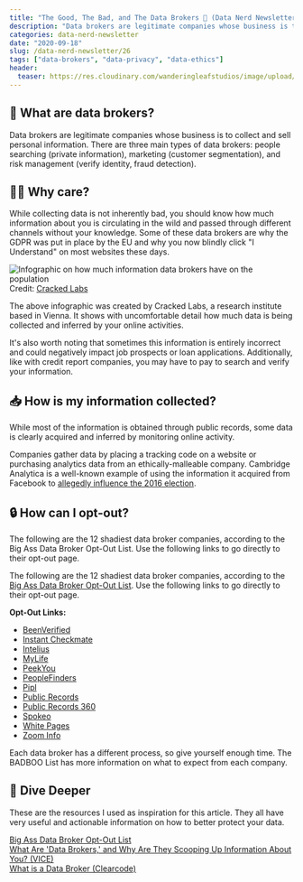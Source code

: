 ```yaml
---
title: "The Good, The Bad, and The Data Brokers 🤠 (Data Nerd Newsletter #26)"
description: "Data brokers are legitimate companies whose business is to collect and sell personal information. While collecting data is not inherently bad, you should know how much information about you is circulating in the wild and passed through different channels without your knowledge."
categories: data-nerd-newsletter
date: "2020-09-18"
slug: /data-nerd-newsletter/26
tags: ["data-brokers", "data-privacy", "data-ethics"]
header:
  teaser: https://res.cloudinary.com/wanderingleafstudios/image/upload/c_scale,h_600,w_1200/v1600464292/chrisjmears.com/blog/infographic_acxiomoracle1300.jpg
---
```


## 💸 What are data brokers?

Data brokers are legitimate companies whose business is to collect and sell personal information. There are three main types of data brokers: people searching (private information), marketing (customer segmentation), and risk management (verify identity, fraud detection).

## 🤷‍♀️ Why care?

While collecting data is not inherently bad, you should know how much information about you is circulating in the wild and passed through different channels without your knowledge. Some of these data brokers are why the GDPR was put in place by the EU and why you now blindly click "I Understand" on most websites these days.

![Infographic on how much information data brokers have on the population](https://res.cloudinary.com/wanderingleafstudios/image/upload/c_scale,h_600,w_1200/v1600464292/chrisjmears.com/blog/infographic_acxiomoracle1300.jpg)
Credit: [Cracked Labs](https://crackedlabs.org/en)

The above infographic was created by Cracked Labs, a research institute based in Vienna. It shows with uncomfortable detail how much data is being collected and inferred by your online activities.

It's also worth noting that sometimes this information is entirely incorrect and could negatively impact job prospects or loan applications. Additionally, like with credit report companies, you may have to pay to search and verify your information.

## 📥 How is my information collected?

While most of the information is obtained through public records, some data is clearly acquired and inferred by monitoring online activity.

Companies gather data by placing a tracking code on a website or purchasing analytics data from an ethically-malleable company. Cambridge Analytica is a well-known example of using the information it acquired from Facebook to [allegedly influence the 2016 election](https://towardsdatascience.com/effect-of-cambridge-analyticas-facebook-ads-on-the-2016-us-presidential-election-dacb5462155d).

## 🔒 How can I opt-out?

The following are the 12 shadiest data broker companies, according to the Big Ass Data Broker Opt-Out List. Use the following links to go directly to their opt-out page.

The following are the 12 shadiest data broker companies, according to the [Big Ass Data Broker Opt-Out List](https://github.com/yaelwrites/Big-Ass-Data-Broker-Opt-Out-List). Use the following links to go directly to their opt-out page.

**Opt-Out Links:**

- [BeenVerified](https://www.beenverified.com/app/optout/search)
- [Instant Checkmate](https://www.instantcheckmate.com/opt-out/)
- [Intelius](https://www.intelius.com/optout)
- [MyLife](https://www.mylife.com)
- [PeekYou](https://www.peekyou.com/about/contact/optout)
- [PeopleFinders](https://www.peoplefinders.com/opt-out)
- [Pipl](https://pipl.com/personal-information-removal-request)
- [Public Records](https://www.publicrecords.com/)
- [Public Records 360](https://www.publicrecords360.com/optout.html)
- [Spokeo](https://www.spokeo.com/optout)
- [White Pages](https://www.whitepages.com/suppression_requests)
- [Zoom Info](http://www.zoominfo.com/lookupEmail)

Each data broker has a different process, so give yourself enough time. The BADBOO List has more information on what to expect from each company.

## 🤿 Dive Deeper

These are the resources I used as inspiration for this article. They all have very useful and actionable information on how to better protect your data.

[Big Ass Data Broker Opt-Out List](https://github.com/yaelwrites/Big-Ass-Data-Broker-Opt-Out-List)<br />
[What Are 'Data Brokers,' and Why Are They Scooping Up Information About You? (VICE)](https://www.vice.com/en_us/article/bjpx3w/what-are-data-brokers-and-how-to-stop-my-private-data-collection)<br />
[What is a Data Broker (Clearcode)](https://clearcode.cc/blog/what-is-data-broker/)
